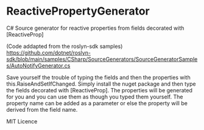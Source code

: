 # ReactivePropertyGenerator
C# Source generator for reactive properties from fields decorated with [ReactiveProp]

(Code addapted from the roslyn-sdk samples)
https://github.com/dotnet/roslyn-sdk/blob/main/samples/CSharp/SourceGenerators/SourceGeneratorSamples/AutoNotifyGenerator.cs

Save yourself the trouble of typing the fields and then the properties with this.RaiseAndSetIfChanged.  Simply install the nuget package and then
type the fields decorated with [ReactiveProp].  The properties will be generated for you and you can use them as though you typed them yourself.  The property name can be added as 
a parameter or else the property will be derived from the field name.

MIT Licence

